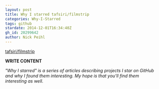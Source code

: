 ```yaml
---
layout: post
title: Why I starred tafsiri/filmstrip
categories: Why-I-Starred
tags: github
stardate: 2014-12-01T16:34:40Z
gh_id: 20299642
author: Nick Peihl
---
```


[tafsiri/filmstrip](star.repo.html_url)

**WRITE CONTENT**

*"Why I starred" is a series of articles describing projects I star on GitHub and why I found them interesting. My hope is that you'll find them interesting as well.*

